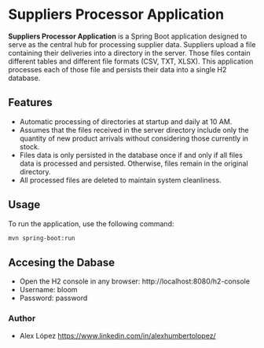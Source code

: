 # Suppliers Processor Application

**Suppliers Processor Application** is a Spring Boot application designed to serve as the central hub for processing supplier data. Suppliers upload a file containing their deliveries into a directory in the server. Those files contain different tables and different file formats (CSV, TXT, XLSX).
This application processes each of those file and persists their data into a single H2 database.

## Features

- Automatic processing of directories at startup and daily at 10 AM.
- Assumes that the files received in the server directory include only the quantity of new product arrivals without considering those currently in stock.
- Files data is only persisted in the database once if and only if all files data is processed and persisted. Otherwise, files remain in the original directory.
- All processed files are deleted to maintain system cleanliness.

## Usage

To run the application, use the following command:

```bash
mvn spring-boot:run
```
## Accesing the Dabase
- Open the H2 console in any browser: http://localhost:8080/h2-console 
- Username: bloom
- Password: password

### Author
- Alex López
 https://www.linkedin.com/in/alexhumbertolopez/

